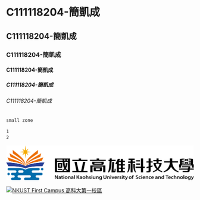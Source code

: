 # C111118204-簡凱成
## C111118204-簡凱成
### C111118204-簡凱成
#### C111118204-簡凱成
##### C111118204-簡凱成
###### C111118204-簡凱成

`small zone`

```big zone
1
2
```

![NKUST](nkust.png "NKUST")

[![NKUST First Campus 高科大第一校區](https://www.youtube.com/watch?v=zQMCFZtVUTc/0.jpg)](https://www.youtube.com/watch?v=zQMCFZtVUTc "NKUST First Campus 高科大第一校區")
